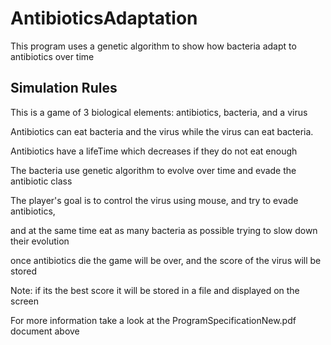 # AntibioticsAdaptation
This program uses a genetic algorithm to show how bacteria adapt to antibiotics over time

## Simulation Rules
This is a game of 3 biological elements: antibiotics, bacteria, and a virus

Antibiotics can eat bacteria and the virus while the virus can eat bacteria.

Antibiotics have a lifeTime which decreases if they do not eat enough

The bacteria use genetic algorithm to evolve over time and evade the antibiotic class

The player's goal is to control the virus using mouse, and try to evade antibiotics,

and at the same time eat as many bacteria as possible trying to slow down their evolution

once antibiotics die the game will be over, and the score of the virus will be stored

Note: if its the best score it will be stored in a file and displayed on the screen

For more information take a look at the ProgramSpecificationNew.pdf document above
